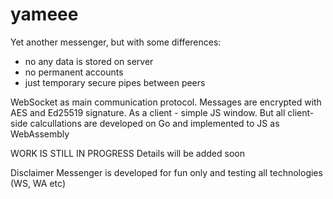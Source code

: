 # yameee
Yet another messenger, but with some differences: 
 - no any data is stored on server
 - no permanent accounts
 - just temporary secure pipes between peers
 
WebSocket as main communication protocol. Messages are encrypted with AES and Ed25519 signature. 
As a client - simple JS window. But all client-side calcullations are developed on Go and implemented to JS as WebAssembly

WORK IS STILL IN PROGRESS
Details will be added soon

Disclaimer
Messenger is developed for fun only and testing all technologies (WS, WA etc)
